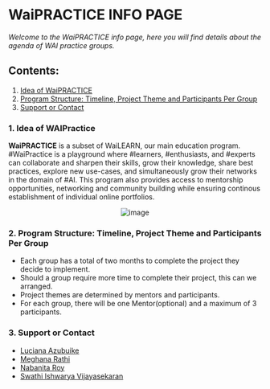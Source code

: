 <h1> WaiPRACTICE INFO PAGE</h1>
<em>Welcome to the WaiPRACTICE info page, here you will find details about the agenda of WAI practice groups.</em>

## Contents:
1. [Idea of WaiPRACTICE](#idea)<br/>
2. [Program Structure: Timeline, Project Theme and Participants Per Group](#pst)<br/>
3. [Support or Contact](#soc)<br/>

### <a name="idea">1. Idea of WAIPractice</a>
<b>WaiPRACTICE</b> is a subset of WaiLEARN, our main education program. #WaiPractice is a playground where #learners, #enthusiasts, and #experts can collaborate and sharpen their skills, grow their knowledge, share best practices, explore new use-cases, and simultaneously grow their networks in the domain of #AI. This program also provides access to mentorship opportunities, networking and community building while ensuring continous establishment of individual online portfolios. <br/>

<p align="center">
 <img src="https://user-images.githubusercontent.com/69084008/100664686-e6a5f180-334f-11eb-99fe-bd5f875d1835.png" alt="image"/>
<br/>
</p>

### <a name="pst">2. Program Structure: Timeline, Project Theme and Participants Per Group</a>
<ul>
 <li>Each group has a total of two months to complete the project they decide to implement.</li>
 <li>Should a group require more time to complete their project, this can we arranged.</li>
 <li>Project themes are determined by mentors and participants.</li>
 <li>For each group, there will be one Mentor(optional) and a maximum of 3 participants.</li>
</ul>

### <a name="soc">3. Support or Contact</a>
<ul>
  <li><a href="https://www.linkedin.com/in/i-am-luciana-azubuike/">Luciana Azubuike</a></li>
  <li><a href="https://www.linkedin.com/in/meghana-r-04b6a6122/">Meghana Rathi</a></li>
  <li><a href="https://www.linkedin.com/in/nabanita-roy/">Nabanita Roy</a></li>
  <li><a href="https://www.linkedin.com/in/swathi-ishwarya-vijayasekaran-0a08b723/">Swathi Ishwarya Vijayasekaran</a></li>
</ul>
<br/>
